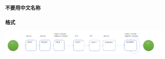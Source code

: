 ### 不要用中文名称


### 格式

![pic1](https://raw.githubusercontent.com/caseyu1989/pic/master/qiziandyayin.png)